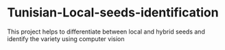 # Tunisian-Local-seeds-identification
This project helps to differentiate between local and hybrid seeds and identify the variety using computer vision
